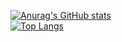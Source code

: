 [![Anurag's GitHub stats](https://github-readme-stats.vercel.app/api?username=heaty566&theme=radical)](https://github.com/anuraghazra/github-readme-stats)
<br/>
[![Top Langs](https://github-readme-stats.vercel.app/api/top-langs/?username=heaty566&layout=compact&theme=radical&langs_count=8)](https://github.com/anuraghazra/github-readme-stats)
